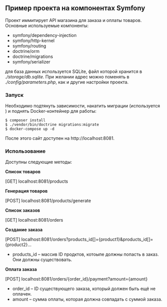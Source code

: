 ## Пример проекта на компонентах Symfony

Проект иммитирует API магазина для заказа и оплаты товаров. Основные используемые компоненты:

* symfony/dependency-injection
* symfony/http-kernel
* symfony/routing
* doctrine/orm
* doctrine/migrations
* symfony/serializer

для база данных используется SQLite, файл которой хранится в *./storage/db.sqlite*. При желании адрес можно поменять в *./config/parameters.php*, как и другие настройки проекта. 

### Запуск

Необходимо подтянуть зависимости, накатить миграции (используется ) и поднять Docker-контейнер для работы:

```
$ composer install
$ ./vendor/bin/doctrine migrations:migrate
$ docker-compose up -d
```

После этого сайт доступен на http://localhost:8081.

### Использование

Доступны следующие методы:

**Список товаров**

[GET] localhost:8081/products

**Генерация товаров**

[POST] localhost:8081/products/generate

**Список заказов**

[GET] localhost:8081/orders

**Создание заказа**

[POST] localhost:8081/orders?products_id[]={product1}&products_id[]={product2}...

* products_id – массив ID продктов, котоыпе должны попасть в заказ. Они должны существовать.

**Оплата заказа**

[POST] localhost:8081/orders/{order_id}/payment?amount={amount}

* order_id – ID существующего заказа, который должен быть ещё не оплачен.
* amount – сумма оплаты, которая должна совпадать с суммой заказа.